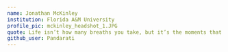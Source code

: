 ```yaml
---
name: Jonathan McKinley
institution: Florida A&M University 
profile_pic: mckinley_headshot_1.JPG
quote: Life isn’t how many breaths you take, but it’s the moments that take your breath away.
github_user: Pandarati
---
```

